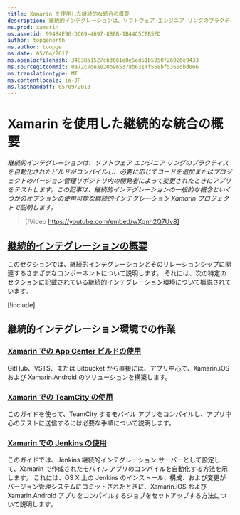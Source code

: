 ```yaml
---
title: Xamarin を使用した継続的な統合の概要
description: 継続的インテグレーションは、ソフトウェア エンジニア リングのプラクティスを自動化されたビルドがコンパイルし、必要に応じてコードを追加またはプロジェクトのバージョン管理リポジトリ内の開発者によって変更されたときにアプリをテストします。 この記事は、継続的インテグレーションの一般的な概念といくつかのオプションの使用可能な継続的インテグレーション Xamarin プロジェクトで説明します。
ms.prod: xamarin
ms.assetid: 99484E96-DC69-4697-8BBB-1B44C5CBB5ED
author: topgenorth
ms.author: toopge
ms.date: 05/04/2017
ms.openlocfilehash: 34838a1527cb3661e8e5ed51b5950f26026e9433
ms.sourcegitcommit: 0a72c7dea020b965378b6314f558bf5360dbd066
ms.translationtype: MT
ms.contentlocale: ja-JP
ms.lasthandoff: 05/09/2018
---
```

# <a name="introduction-to-continuous-integration-with-xamarin"></a>Xamarin を使用した継続的な統合の概要

_継続的インテグレーションは、ソフトウェア エンジニア リングのプラクティスを自動化されたビルドがコンパイルし、必要に応じてコードを追加またはプロジェクトのバージョン管理リポジトリ内の開発者によって変更されたときにアプリをテストします。この記事は、継続的インテグレーションの一般的な概念といくつかのオプションの使用可能な継続的インテグレーション Xamarin プロジェクトで説明します。_

> [!Video https://youtube.com/embed/wXgnh2Q7Uv8]


##  <a name="introduction-to-continuous-integrationtoolsciintro-to-cimd"></a>[継続的インテグレーションの概要](~/tools/ci/intro-to-ci.md)

このセクションでは、継続的インテグレーションとそのリレーションシップに関連するさまざまなコンポーネントについて説明します。 それには、次の特定のセクションに記載されている継続的インテグレーション環境について概説されています。

[!include[](~/tools/ci/includes/firewall-information.md)]

## <a name="working-with-continuous-integration-environments"></a>継続的インテグレーション環境での作業


### <a name="using-app-center-build-with-xamarinappcenterbuildxamarin"></a>[Xamarin での App Center ビルドの使用](/appcenter/build/xamarin/)

GitHub、VSTS、または Bitbucket から直接には、アプリ中心で、Xamarin.iOS および Xamarin.Android のソリューションを構築します。

### <a name="using-teamcity-with-xamarintoolsciteamcitymd"></a>[Xamarin での TeamCity の使用](~/tools/ci/teamcity.md)

このガイドを使って、TeamCity するモバイル アプリをコンパイルし、アプリ中心のテストに送信するには必要な手順について説明します。

### <a name="using-jenkins-with-xamarintoolscijenkins-walkthroughmd"></a>[Xamarin での Jenkins の使用](~/tools/ci/jenkins-walkthrough.md)

このガイドでは、Jenkins 継続的インテグレーション サーバーとして設定して、Xamarin で作成されたモバイル アプリのコンパイルを自動化する方法を示します。 これには、OS X 上の Jenkins のインストール、構成、および変更がバージョン管理システムにコミットされたときに、Xamarin.iOS および Xamarin.Android アプリをコンパイルするジョブをセットアップする方法について説明します。

